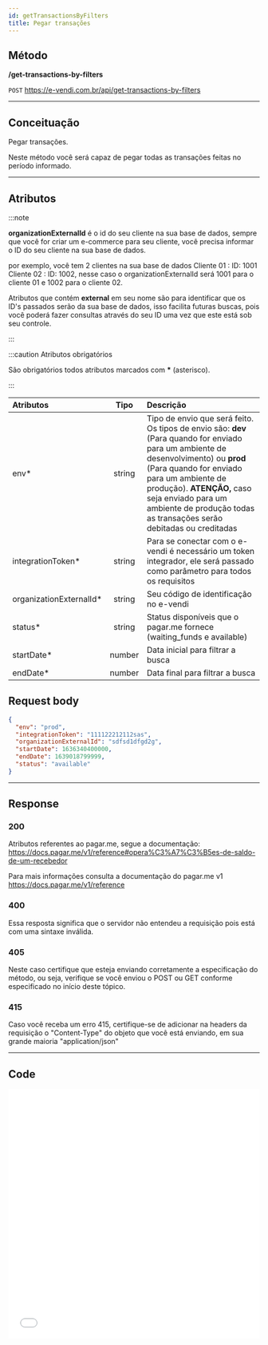 ```yaml
---
id: getTransactionsByFilters
title: Pegar transações
---
```


## Método

**/get-transactions-by-filters**

`POST` https://e-vendi.com.br/api/get-transactions-by-filters

---

## Conceituação

Pegar transações.

Neste método você será capaz de pegar todas as transações feitas no período informado.

---

## Atributos

:::note

**organizationExternalId** é o id do seu cliente na sua base de dados, sempre que você for criar um e-commerce para seu cliente, você precisa informar o ID do seu cliente na sua base de dados.

por exemplo, você tem 2 clientes na sua base de dados Cliente 01 : ID: 1001 Cliente 02 : ID: 1002, nesse caso o organizationExternalId será 1001 para o cliente 01 e 1002 para o cliente 02.

Atributos que contém **external** em seu nome são para identificar que os ID's passados serão da sua base de dados, isso facilita futuras buscas, pois você poderá fazer consultas através do seu ID uma vez que este está sob seu controle.

:::

:::caution Atributos obrigatórios

São obrigatórios todos atributos marcados com **\*** (asterisco).

:::

| Atributos | Tipo | Descrição |
| :-- | :-: | :-- |
| env\* | string | Tipo de envio que será feito. Os tipos de envio são: **dev** (Para quando for enviado para um ambiente de desenvolvimento) ou **prod** (Para quando for enviado para um ambiente de produção). **ATENÇÃO,** caso seja enviado para um ambiente de produção todas as transações serão debitadas ou creditadas |
| integrationToken\* | string | Para se conectar com o e-vendi é necessário um token integrador, ele será passado como parâmetro para todos os requisitos |
| organizationExternalId\* | string | Seu código de identificação no e-vendi |
| status\* | string | Status disponíveis que o pagar.me fornece (waiting_funds e available) |
| startDate\* | number | Data inicial para filtrar a busca |
| endDate\* | number | Data final para filtrar a busca |

## Request body

```json
{
  "env": "prod",
  "integrationToken": "111122212112sas",
  "organizationExternalId": "sdfsd1dfgd2g",
  "startDate": 1636340400000,
  "endDate": 1639018799999,
  "status": "available"
}
```

---

## Response

### 200

Atributos referentes ao pagar.me, segue a documentação: https://docs.pagar.me/v1/reference#opera%C3%A7%C3%B5es-de-saldo-de-um-recebedor

Para mais informações consulta a documentação do pagar.me v1 https://docs.pagar.me/v1/reference

### 400

Essa resposta significa que o servidor não entendeu a requisição pois está com uma sintaxe inválida.

### 405

Neste caso certifique que esteja enviando corretamente a especificação do método, ou seja, verifique se você enviou o POST ou GET conforme especificado no início deste tópico.

### 415

Caso você receba um erro 415, certifique-se de adicionar na headers da requisição o "Content-Type" do objeto que você está enviando, em sua grande maioria "application/json"

---

## Code

<iframe src="//api.apiembed.com/?source=https://raw.githubusercontent.com/e-vendi/e-vendi-docs/main/json-examples/getTransactionsByFilters.json" frameborder="0" scrolling="no" width="100%" height="500px" seamless></iframe>
